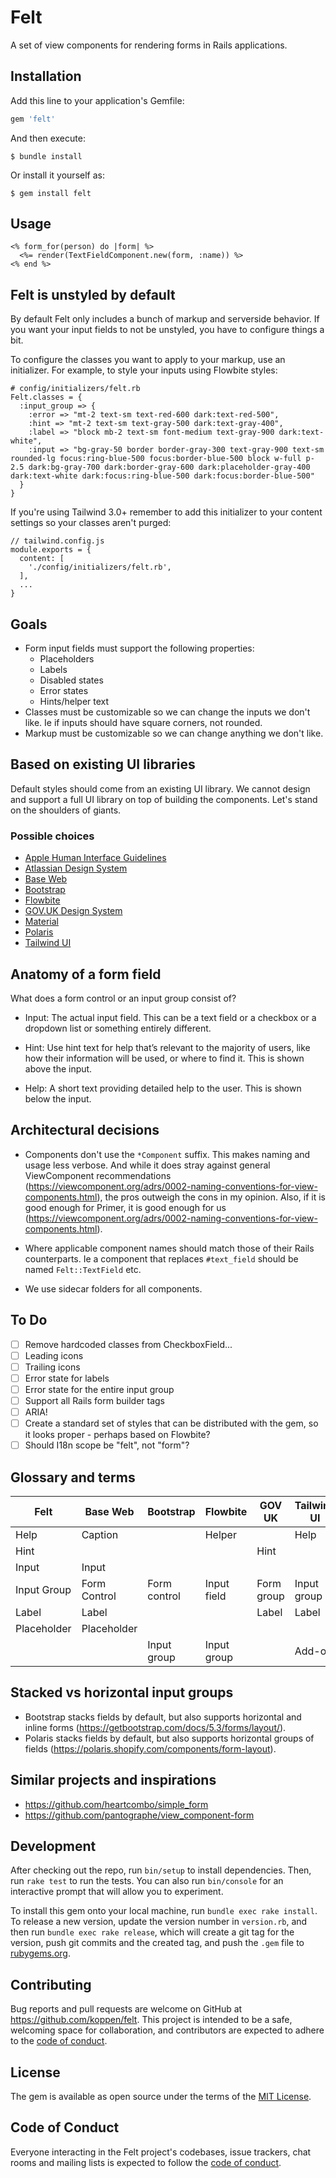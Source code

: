 # Felt

A set of view components for rendering forms in Rails applications.

## Installation

Add this line to your application's Gemfile:

```ruby
gem 'felt'
```

And then execute:

    $ bundle install

Or install it yourself as:

    $ gem install felt

## Usage

```
<% form_for(person) do |form| %>
  <%= render(TextFieldComponent.new(form, :name)) %>
<% end %>
```

## Felt is unstyled by default

By default Felt only includes a bunch of markup and serverside behavior. If you want your input fields to not be unstyled, you have to configure things a bit.

To configure the classes you want to apply to your markup, use an initializer. For example, to style your inputs using Flowbite styles:

```
# config/initializers/felt.rb
Felt.classes = {
  :input_group => {
    :error => "mt-2 text-sm text-red-600 dark:text-red-500",
    :hint => "mt-2 text-sm text-gray-500 dark:text-gray-400",
    :label => "block mb-2 text-sm font-medium text-gray-900 dark:text-white",
    :input => "bg-gray-50 border border-gray-300 text-gray-900 text-sm rounded-lg focus:ring-blue-500 focus:border-blue-500 block w-full p-2.5 dark:bg-gray-700 dark:border-gray-600 dark:placeholder-gray-400 dark:text-white dark:focus:ring-blue-500 dark:focus:border-blue-500"
  }
}
```

If you're using Tailwind 3.0+ remember to add this initializer to your content settings so your classes aren't purged:

```
// tailwind.config.js
module.exports = {
  content: [
    './config/initializers/felt.rb',
  ],
  ...
}
```

## Goals

* Form input fields must support the following properties:
  * Placeholders
  * Labels
  * Disabled states
  * Error states
  * Hints/helper text
* Classes must be customizable so we can change the inputs we don't like. Ie if inputs should have square corners, not rounded.
* Markup must be customizable so we can change anything we don't like.

## Based on existing UI libraries

Default styles should come from an existing UI library. We cannot design and support a full UI library on top of building the components. Let's stand on the shoulders of giants.

### Possible choices

* [Apple Human Interface Guidelines](https://developer.apple.com/design/human-interface-guidelines/components/selection-and-input/text-fields)
* [Atlassian Design System](https://atlassian.design/components/form/examples)
* [Base Web](https://baseweb.design/components/form-control/)
* [Bootstrap](https://getbootstrap.com/docs/5.3/forms/overview/)
* [Flowbite](https://flowbite.com/docs/forms/input-field/)
* [GOV.UK Design System](https://design-system.service.gov.uk/components/text-input/)
* [Material](https://m3.material.io/components/text-fields/specs)
* [Polaris](https://polaris.shopify.com/components/form-layout)
* [Tailwind UI](https://tailwindui.com/)

## Anatomy of a form field

What does a form control or an input group consist of?

* Input: The actual input field. This can be a text field or a checkbox or a dropdown list or something entirely different.

* Hint: Use hint text for help that’s relevant to the majority of users, like how their information will be used, or where to find it. This is shown above the input.

* Help: A short text providing detailed help to the user. This is shown below the input.

## Architectural decisions

* Components don't use the `*Component` suffix. This makes naming and usage less verbose. And while it does stray against general ViewComponent recommendations (https://viewcomponent.org/adrs/0002-naming-conventions-for-view-components.html), the pros outweigh the cons in my opinion. Also, if it is good enough for Primer, it is good enough for us (https://viewcomponent.org/adrs/0002-naming-conventions-for-view-components.html).

* Where applicable component names should match those of their Rails counterparts. Ie a component that replaces `#text_field` should be named `Felt::TextField` etc.

* We use sidecar folders for all components.

## To Do

* [ ] Remove hardcoded classes from CheckboxField...
* [ ] Leading icons
* [ ] Trailing icons
* [ ] Error state for labels
* [ ] Error state for the entire input group
* [ ] Support all Rails form builder tags
* [ ] ARIA!
* [ ] Create a standard set of styles that can be distributed with the gem, so it looks proper - perhaps based on Flowbite?
* [ ] Should I18n scope be "felt", not "form"?

## Glossary and terms

| Felt        | Base Web      | Bootstrap    | Flowbite    | GOV UK     | Tailwind UI |
|-------------|---------------|--------------|-------------|------------|-------------|
| Help        | Caption       |              | Helper      |            | Help        |
| Hint        |               |              |             | Hint       | |
| Input       | Input         |              |             |            | |
| Input Group | Form Control  | Form control | Input field | Form group | Input group |
| Label       | Label         |              |             | Label      | Label       |
| Placeholder | Placeholder   |              |             |            | |
|             |               | Input group  | Input group |            | Add-on      |

## Stacked vs horizontal input groups

- Bootstrap stacks fields by default, but also supports horizontal and inline forms (https://getbootstrap.com/docs/5.3/forms/layout/).
- Polaris stacks fields by default, but also supports horizontal groups of fields (https://polaris.shopify.com/components/form-layout).

## Similar projects and inspirations

* https://github.com/heartcombo/simple_form
* https://github.com/pantographe/view_component-form

## Development

After checking out the repo, run `bin/setup` to install dependencies. Then, run `rake test` to run the tests. You can also run `bin/console` for an interactive prompt that will allow you to experiment.

To install this gem onto your local machine, run `bundle exec rake install`. To release a new version, update the version number in `version.rb`, and then run `bundle exec rake release`, which will create a git tag for the version, push git commits and the created tag, and push the `.gem` file to [rubygems.org](https://rubygems.org).

## Contributing

Bug reports and pull requests are welcome on GitHub at https://github.com/koppen/felt. This project is intended to be a safe, welcoming space for collaboration, and contributors are expected to adhere to the [code of conduct](https://github.com/koppen/felt/blob/main/CODE_OF_CONDUCT.md).

## License

The gem is available as open source under the terms of the [MIT License](https://opensource.org/licenses/MIT).

## Code of Conduct

Everyone interacting in the Felt project's codebases, issue trackers, chat rooms and mailing lists is expected to follow the [code of conduct](https://github.com/koppen/felt/blob/main/CODE_OF_CONDUCT.md).
